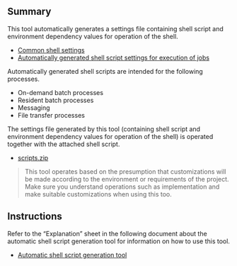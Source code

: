 Summary
-------

This tool automatically generates a settings file containing shell script and environment dependency values for operation of the shell. 

-   [Common shell settings](Shell_Common_Settings.xlsx)
-   [Automatically generated shell script settings for execution of jobs](Job_Execution_Shell_Script_Autogeneration_Settings.xlsx)

Automatically generated shell scripts are intended for the following processes. 

-   On-demand batch processes
-   Resident batch processes
-   Messaging
-   File transfer processes

The settings file generated by this tool (containing shell script and environment dependency values for operation of the shell) is operated together with the attached shell script.

-   [scripts.zip](scripts.zip)

> This tool operates based on the presumption that customizations will be made according to the environment or requirements of the project.
Make sure you understand operations such as implementation and make suitable customizations when using this too. 

Instructions
------------

Refer to the “Explanation” sheet in the following document about the automatic shell script generation tool for information on how to use this tool. 

-   [Automatic shell script generation tool](Shell_Script_Automatic_Generation_Tool.xlsm)
